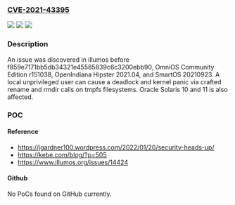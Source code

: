 ### [CVE-2021-43395](https://cve.mitre.org/cgi-bin/cvename.cgi?name=CVE-2021-43395)
![](https://img.shields.io/static/v1?label=Product&message=n%2Fa&color=blue)
![](https://img.shields.io/static/v1?label=Version&message=%3F%20n%2Fa%20&color=brighgreen)
![](https://img.shields.io/static/v1?label=Vulnerability&message=n%2Fa&color=brighgreen)

### Description

An issue was discovered in illumos before f859e7171bb5db34321e45585839c6c3200ebb90, OmniOS Community Edition r151038, OpenIndiana Hipster 2021.04, and SmartOS 20210923. A local unprivileged user can cause a deadlock and kernel panic via crafted rename and rmdir calls on tmpfs filesystems. Oracle Solaris 10 and 11 is also affected.

### POC

#### Reference
- https://jgardner100.wordpress.com/2022/01/20/security-heads-up/
- https://kebe.com/blog/?p=505
- https://www.illumos.org/issues/14424

#### Github
No PoCs found on GitHub currently.

